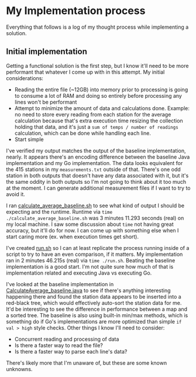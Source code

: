# My Implementation process

Everything that follows is a log of my thought process while implementing a solution.

## Initial implementation

Getting a functional solution is the first step, but I know it'll need to be more performant that whatever I come up with in this attempt. My initial considerations:
- Reading the entire file (~12GB) into memory prior to processing is going to consume a lot of RAM and doing so entirely before processing any lines won't be performant
- Attempt to minimize the amount of data and calculations done. Example: no need to store every reading from each station for the average calculation because that's extra execution time resizing the collection holding that data, and it's just a `sum of temps / number of readings` calculation, which can be done while handling each line.
- Start simple

I've verified my output matches the output of the baseline implementation, nearly. It appears there's an encoding difference between the baseline Java implementation and my Go implementation. The data looks equivalent for the 415 stations in my `measurements.txt` outside of that. There's one odd station in both outputs that doesn't have any data associated with it, but it's the same oddity in both outputs so I'm not going to think about it too much at the moment. I can generate additional measurement files if I want to try to avoid it.

I ran [calculate_average_baseline.sh](../../../../calculate_average_baseline.sh) to see what kind of output I should be expecting and the runtime. Runtime via `time ./calculate_average_baseline.sh` was 3 minutes 11.293 seconds (real) on my local machine. I saw some discussion about `time` not having great accuracy, but it'll do for now. I can come up with something else when I start caring more (ex. when execution times get short).

I've created [run.sh](./run.sh) so I can at least replicate the process running inside of a script to try to have an even comparison, if it matters. My implementation ran in 2 minutes 46.215s (real) via `time ./run.sh`. Beating the baseline implementation is a good start. I'm not quite sure how much of that is implementation related and executing Java vs executing Go.

I've looked at the baseline implementation in [CalculateAverage_baseline.java](../../java/dev/morling/onebrc/CalculateAverage_baseline.java) to see if there's anything interesting happening there and found the station data appears to be inserted into a red-black tree, which would effectively auto-sort the station data for me. It'd be interesting to see the difference in performance between a map and a sorted tree. The baseline is also using built-in min/max methods, which is something do if Go's implementations are more optimized than simple `if val > high` style checks. Other things I know I'll need to consider:
- Concurrent reading and processing of data
- Is there a faster way to read the file?
- Is there a faster way to parse each line's data?

There's likely more that I'm unaware of, but these are some known unknowns.
